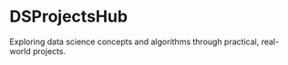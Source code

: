# DSProjectsHub
Exploring data science concepts and algorithms through practical, real-world projects.
